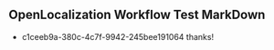 ## OpenLocalization Workflow Test MarkDown
* c1ceeb9a-380c-4c7f-9942-245bee191064 thanks!

<!--HONumber=Jul16_HO4-->


